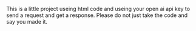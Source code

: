This is a little project useing html code and useing your open ai api key to send a request and get a response.
Please do not just take the code and say you made it.
